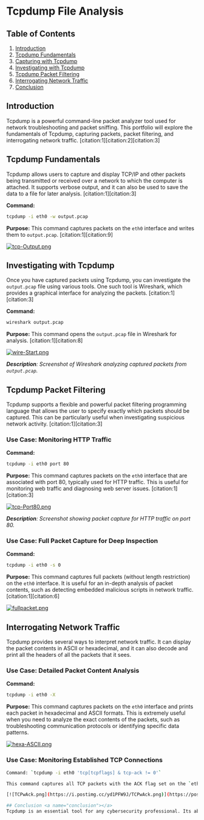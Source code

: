 # **Tcpdump File Analysis**

## Table of Contents
1. [Introduction](#introduction)
2. [Tcpdump Fundamentals](#tcpdump-fundamentals)
3. [Capturing with Tcpdump](#capturing-with-tcpdump)
4. [Investigating with Tcpdump](#investigating-with-tcpdump)
5. [Tcpdump Packet Filtering](#tcpdump-packet-filtering)
6. [Interrogating Network Traffic](#interrogating-network-traffic)
7. [Conclusion](#conclusion)

## Introduction <a name="introduction"></a>
Tcpdump is a powerful command-line packet analyzer tool used for network troubleshooting and packet sniffing. This portfolio will explore the fundamentals of Tcpdump, capturing packets, packet filtering, and interrogating network traffic. [citation:1][citation:2][citation:3]

## Tcpdump Fundamentals <a name="tcpdump-fundamentals"></a>
Tcpdump allows users to capture and display TCP/IP and other packets being transmitted or received over a network to which the computer is attached. It supports verbose output, and it can also be used to save the data to a file for later analysis. [citation:1][citation:3]

**Command:**
```bash
tcpdump -i eth0 -w output.pcap
```
**Purpose:** This command captures packets on the `eth0` interface and writes them to `output.pcap`. [citation:1][citation:9]

[![tcp-Output.png](https://i.postimg.cc/xCnst6r1/tcp-Output.png)](https://postimg.cc/WDY646bB)


## Investigating with Tcpdump <a name="investigating-with-tcpdump"></a>
Once you have captured packets using Tcpdump, you can investigate the `output.pcap` file using various tools. One such tool is Wireshark, which provides a graphical interface for analyzing the packets. [citation:1][citation:3]

**Command:**
```bash
wireshark output.pcap
```
**Purpose:** This command opens the `output.pcap` file in Wireshark for analysis. [citation:1][citation:8]

[![wire-Start.png](https://i.postimg.cc/sxB5cW22/wire-Start.png)](https://postimg.cc/gLWwcn89)

_**Description**: Screenshot of Wireshark analyzing captured packets from `output.pcap`._

## Tcpdump Packet Filtering <a name="tcpdump-packet-filtering"></a>
Tcpdump supports a flexible and powerful packet filtering programming language that allows the user to specify exactly which packets should be captured. This can be particularly useful when investigating suspicious network activity. [citation:1][citation:3]

### Use Case: Monitoring HTTP Traffic
**Command:**
```bash
tcpdump -i eth0 port 80
```
**Purpose:** This command captures packets on the `eth0` interface that are associated with port 80, typically used for HTTP traffic. This is useful for monitoring web traffic and diagnosing web server issues. [citation:1][citation:3]

[![tcp-Port80.png](https://i.postimg.cc/8cntkD77/tcp-Port80.png)](https://postimg.cc/D4Lq59dh)

_**Description**: Screenshot showing packet capture for HTTP traffic on port 80._

### Use Case: Full Packet Capture for Deep Inspection
**Command:**
```bash
tcpdump -i eth0 -s 0
```
**Purpose:** This command captures full packets (without length restriction) on the `eth0` interface. It is useful for an in-depth analysis of packet contents, such as detecting embedded malicious scripts in network traffic. [citation:1][citation:6]

[![fullpacket.png](https://i.postimg.cc/Zqhj5w5x/fullpacket.png)](https://postimg.cc/pmqK0Y8m)


## Interrogating Network Traffic <a name="interrogating-network-traffic"></a>
Tcpdump provides several ways to interpret network traffic. It can display the packet contents in ASCII or hexadecimal, and it can also decode and print all the headers of all the packets that it sees.

### Use Case: Detailed Packet Content Analysis
**Command:**
```bash
tcpdump -i eth0 -X
```
**Purpose:** This command captures packets on the `eth0` interface and prints each packet in hexadecimal and ASCII formats. This is extremely useful when you need to analyze the exact contents of the packets, such as troubleshooting communication protocols or identifying specific data patterns.

[![hexa-ASCII.png](https://i.postimg.cc/tgtkZF1Q/hexa-ASCII.png)](https://postimg.cc/hJvTNzbp)


### Use Case: Monitoring Established TCP Connections
```bash
Command: `tcpdump -i eth0 'tcp[tcpflags] & tcp-ack != 0'`

This command captures all TCP packets with the ACK flag set on the `eth0` interface. It helps understanding and monitoring established connections, ensuring data integrity, and acknowledging packet exchanges in a TCP communication session. This can help in diagnosing issues related to TCP handshake and connection establishment.

[![TCPwAck.png](https://i.postimg.cc/yd1PFW9J/TCPwAck.png)](https://postimg.cc/hJYTnD2g)

## Conclusion <a name="conclusion"></a>
Tcpdump is an essential tool for any cybersecurity professional. Its ability to capture, filter, and interpret network traffic makes it invaluable for network troubleshooting and security investigations.
